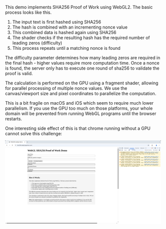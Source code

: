 This demo implements SHA256 Proof of Work using WebGL2. The basic process looks like this.

1. The input text is first hashed using SHA256
2. The hash is combined with an incrementing nonce value
3. This combined data is hashed again using SHA256
4. The shader checks if the resulting hash has the required number of leading zeros (difficulty)
5. This process repeats until a matching nonce is found

The difficulty parameter determines how many leading zeros are required in the final hash - higher values require more computation time. Once a nonce is found, the server only has to execute one round of sha256 to validate the proof is valid.

The calculation is performed on the GPU using a fragment shader, allowing for parallel processing of multiple nonce values. We use the canvas/viewport size and pixel coordinates to parallelize the computation.

This is a bit fragile on macOS and iOS which seem to require much lower parallelism. If you use the GPU too much on those platforms, your whole domain will be prevented from running WebGL programs until the browser restarts.

One interesting side effect of this is that chrome running without a GPU cannot solve this challenge:

![](./assets/chrome-without-gpu.png)